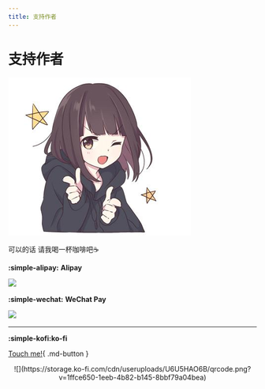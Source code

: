 ```yaml
---
title: 支持作者
---
```


# 支持作者


![](./media/binggo.jpg)  


可以的话 请我喝一杯咖啡吧☕️

**:simple-alipay:** **Alipay**

![](https://user-assets.sxlcdn.com/images/951476/Ftmzj__CFg8LDIkzyQsF3OLKWeRX.png?imageMogr2/strip/auto-orient/thumbnail/1920x9000%3E/quality/90!/format/png)

**:simple-wechat:** **WeChat Pay**

![](https://user-assets.sxlcdn.com/images/951476/FsX9lVAmvPiFVnoBgz7l6AQq5i10.png?imageMogr2/strip/auto-orient/thumbnail/1920x9000%3E/quality/90!/format/png)

***
**:simple-kofi:ko-fi**

[Touch me!](https://ko-fi.com/U6U5HAO6B){ .md-button }


<center>
![](https://storage.ko-fi.com/cdn/useruploads/U6U5HAO6B/qrcode.png?v=1ffce650-1eeb-4b82-b145-8bbf79a04bea)
</center>